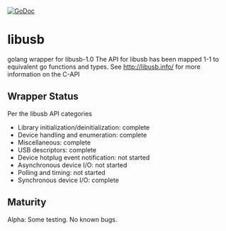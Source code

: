 [![GoDoc](https://godoc.org/github.com/deadsy/libusb?status.svg)](https://godoc.org/github.com/deadsy/libusb)

# libusb
golang wrapper for libusb-1.0
The API for libusb has been mapped 1-1 to equivalent go functions and types.
See http://libusb.info/ for more information on the C-API

## Wrapper Status

Per the libusb API categories

 * Library initialization/deinitialization: complete
 * Device handling and enumeration: complete
 * Miscellaneous: complete
 * USB descriptors: complete
 * Device hotplug event notification: not started
 * Asynchronous device I/O: not started
 * Polling and timing: not started
 * Synchronous device I/O: complete

## Maturity

Alpha: Some testing. No known bugs.
